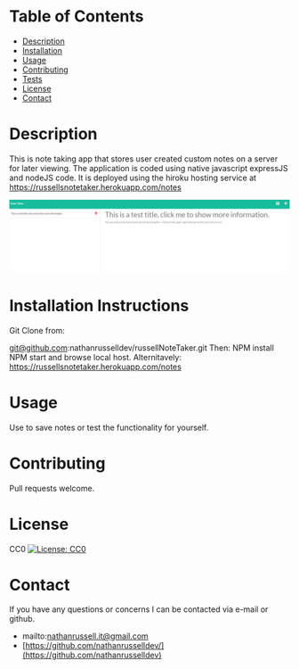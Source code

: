 # Table of Contents

  * [Description](#Description)
  * [Installation](#Installation)
  * [Usage](#Usage)
  * [Contributing](#Contributing)
  * [Tests](#Testing)
  * [License](#License)
  * [Contact](#Contact)

# Description

This is note taking app that stores user created custom notes on a server for later viewing. The application is coded using native javascript expressJS and nodeJS code. It is deployed using the hiroku hosting service at https://russellsnotetaker.herokuapp.com/notes

![WebsiteExample](./public/assets/images/WebsiteExample.png)


# Installation Instructions

Git Clone from: 
  
git@github.com:nathanrusselldev/russellNoteTaker.git
Then: NPM install NPM start and browse local host. 
Alternitavely: https://russellsnotetaker.herokuapp.com/notes

# Usage

Use to save notes or test the functionality for yourself. 
  

# Contributing

Pull requests welcome. 
  

# License

CC0
[![License: CC0](https://img.shields.io/badge/License-Apache%202.0-blue.svg)](https://opensource.org/licenses/Apache-2.0)

# Contact

If you have any questions or concerns I can be contacted via e-mail or github.

  * mailto:nathanrussell.it@gmail.com
  * [https://github.com/nathanrusselldev/](https://github.com/nathanrusselldev)
